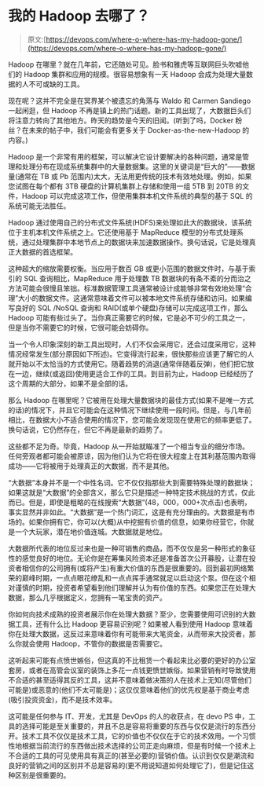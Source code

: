 # 我的 Hadoop 去哪了？

> 原文:[https://devops.com/where-o-where-has-my-hadoop-gone/](https://devops.com/where-o-where-has-my-hadoop-gone/)

Hadoop 在哪里？就在几年前，它还随处可见。脸书和雅虎等互联网巨头吹嘘他们的 Hadoop 集群和应用的规模。很容易想象有一天 Hadoop 会成为处理大量数据的人不可或缺的工具。

现在呢？这并不完全是在冥界某个被遗忘的角落与 Waldo 和 Carmen Sandiego 一起闲逛，但 Hadoop 不再是镇上的热门话题。新的工具出现了，大数据巨头们将注意力转向了其他地方。昨天的趋势是今天的旧闻。(听到了吗，Docker 粉丝？在未来的帖子中，我们可能会有更多关于 Docker-as-the-new-Hadoop 的内容。)

Hadoop 是一个非常有用的框架，可以解决它设计要解决的各种问题，通常是管理和处理分布在现成系统集群中的大量数据集。这里的关键词是“巨大的”——数据量(通常在 TB 或 Pb 范围内)太大，无法用更传统的技术有效地处理。例如，如果您试图在每个都有 3TB 硬盘的计算机集群上存储和使用一组 5TB 到 20TB 的文件，Hadoop 可以完成这项工作，但使用集群本机文件系统的典型的基于 SQL 的系统可能无法胜任。

Hadoop 通过使用自己的分布式文件系统(HDFS)来处理如此大的数据块，该系统位于主机本机文件系统之上。它还使用基于 MapReduce 模型的分布式处理系统，通过处理集群中本地节点上的数据块来加速数据操作。换句话说，它是处理真正大数据的首选框架。

这种超大的缩放需要权衡。当应用于数百 GB 或更小范围的数据文件时，与基于索引的 SQL 查询相比，MapReduce 用于处理数 TB 数据块的有条不紊的分而治之方法可能会很慢且笨拙。标准数据管理工具通常被设计成能够非常有效地处理“合理”大小的数据文件。这通常意味着文件可以被本地文件系统存储和访问。如果编写良好的 SQL /NoSQL 查询和 RAID(或单个硬盘)存储可以完成这项工作，那么 Hadoop 可能有些过头了。当你真正需要它的时候，它是必不可少的工具之一，但是当你不需要它的时候，它很可能会妨碍你。

当一个令人印象深刻的新工具出现时，人们不仅会采用它，还会过度采用它，这种情况经常发生(部分原因如下所述)。它变得流行起来，很快那些应该更了解它的人就开始以不太恰当的方式使用它。随着趋势的消退(通常伴随着反弹)，他们把它放在一边，继续(或返回)使用更适合工作的工具。到目前为止，Hadoop 已经经历了这个周期的大部分，如果不是全部的话。

那么 Hadoop 在哪里呢？它被用在处理大量数据块的最佳方式(如果不是唯一方式的话)的情况下，并且它可能会在这种情况下继续使用一段时间。但是，与几年前相比，在数据大小不适合使用的情况下，您可能会发现现在使用它的频率更低了。换句话说，它仍然存在，但它不再是最新的趋势了。

这些都不足为奇。毕竟，Hadoop 从一开始就瞄准了一个相当专业的细分市场。任何旁观者都可能会被原谅，因为他们认为它将在很大程度上在其利基范围内取得成功——它将被用于处理真正的大数据，而不是其他。

“大数据”本身并不是一个中性名词。它不仅仅指那些大到需要特殊处理的数据块；如果这就是“大数据”的全部含义，那么它只是描述一种特定技术挑战的方式，仅此而已。但是，即使是粗略的在线搜索“大数据”(48，000，000+次点击)也表明，事实显然并非如此。“大数据”是一个热门词汇，这是有充分理由的。大数据是有市场的。如果你拥有它，你可以(大概)从中挖掘有价值的信息，如果你经营它，你就是一个大玩家，潜在地价值连城。大数据就是地位。

大数据所代表的地位反过来也是一种可销售的商品，而不仅仅是另一种形式的象征性的感觉良好的地位。无论你是在筹集风险资本还是准备首次公开募股，让潜在投资者相信你的公司拥有(或将产生)有重大价值的东西是很重要的。回到最初网络繁荣的巅峰时期，一点点眼花缭乱和一点点挥手通常就足以启动这个泵。但在这个相对谨慎的时期，投资者希望看到他们理解并认为有价值的东西。如果您正在处理大数据，那么几乎根据定义，您拥有一笔宝贵的资产。

你如何向技术成熟的投资者展示你在处理大数据？至少，您需要使用可识别的大数据工具，还有什么比 Hadoop 更容易识别呢？如果被人看到使用 Hadoop 意味着你在处理大数据，这反过来意味着你有可能带来大笔资金，从而带来大投资者，那么你就会使用 Hadoop，不管你的数据是否需要它。

这听起来可能有点愤世嫉俗，但这真的不比租赁一个看起来比必要的更好的办公室套房，或者在高管会议室的装饰上多花一点钱更愤世嫉俗。如果营销有时导致使用不合适的甚至适得其反的工具，这并不意味着做决策的人在技术上无知(尽管他们可能是)或恶意的(他们不太可能是)；这仅仅意味着他们的优先权是基于商业考虑(吸引投资资金)，而不是技术效率。

这可能是任何参与 IT、开发，尤其是 DevOps 的人的收获点，在 devo PS 中，工具的选择可能是至关重要的，并且不总是容易将重要的东西与仅仅是流行的东西分开。技术工具不仅仅是技术工具，它的价值也不仅仅在于它的技术效用。一个习惯性地根据当前流行的东西做出技术选择的公司正走向麻烦，但是有时候一个技术上不合适的工具的可见使用具有真正的(甚至必要的)营销价值。认识到仅仅是潮流和良好的营销之间的区别并不总是容易的(更不用说知道如何处理它了)，但是记住这种区别是很重要的。